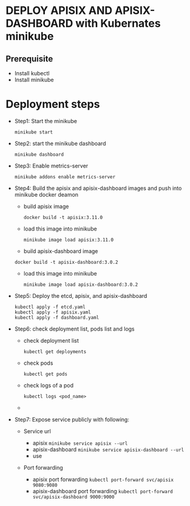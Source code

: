 # DEPLOY APISIX AND APISIX-DASHBOARD with Kubernates minikube

## Prerequisite

- Install kubectl
- Install minikube

# Deployment steps

- Step1: Start the minikube

  `minikube start`
- Step2: start the minikube dashboard

  `minikube dashboard`
- Step3: Enable metrics-server

  `minikube addons enable metrics-server`
- Step4: Build the apisix and apisix-dashboard images and push into minikube docker deamon

    - build apisix image

      `docker build -t apisix:3.11.0`
    - load this image into minikube

      `minikube image load apisix:3.11.0`

    - build apisix-dashboard image

  `docker build -t apisix-dashboard:3.0.2`
    - load this image into minikube

      `minikube image load apisix-dashboard:3.0.2`
- Step5: Deploy the etcd, apisix, and apisix-dashboard

    ```
    kubectl apply -f etcd.yaml
    kubectl apply -f apisix.yaml
    kubectl apply -f dashboard.yaml
  ```

- Step6: check deployment list, pods list and logs

    - check deployment list

      `kubectl get deployments`
    - check pods

      `kubectl get pods`
    - check logs of a pod

      `kubectl logs <pod_name>`
    -

- Step7: Expose service publicly with following:

    - Service url
        - apisix
          `minikube service apisix --url`
        - apisix-dashboard
          `minikube service apisix-dashboard --url`
        - use

    - Port forwarding

        - apisix port forwarding
          `kubectl port-forward svc/apisix 9080:9080`
        - apisix-dashboard port forwarding
          `kubectl port-forward svc/apisix-dashboard 9000:9000`